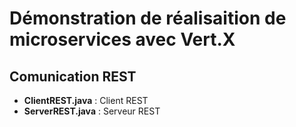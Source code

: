 # Démonstration de réalisaition de microservices avec Vert.X

## Comunication REST

- **ClientREST.java** : Client REST
- **ServerREST.java** : Serveur REST
